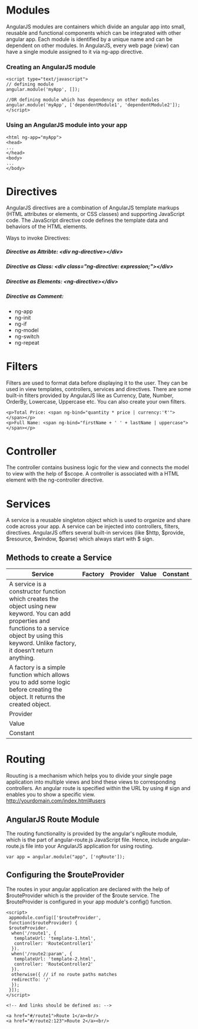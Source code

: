 # Modules
AngularJS modules are containers which divide an angular app into small, reusable and functional components which can be integrated with other angular app. 
Each module is identified by a unique name and can be dependent on other modules. In AngularJS, every web page (view) can have a single module assigned to it via ng-app directive.

### Creating an AngularJS module
```
<script type="text/javascript"> 
// defining module 
angular.module('myApp', []); 
 
//OR defining module which has dependency on other modules 
angular.module('myApp', ['dependentModule1', 'dependentModule2']); 
</script>
```

### Using an AngularJS module into your app
```
<html ng-app="myApp"> 
<head> 
... 
</head> 
<body> 
... 
</body>
```

# Directives
AngularJS directives are a combination of AngularJS template markups (HTML attributes or elements, or CSS classes) and supporting JavaScript code. The JavaScript directive code defines the template data and behaviors of the HTML elements.

Ways to invoke Directives:
##### Directive as Attribte: \<div ng-directive>\</div>
##### Directive as Class: \<div class="ng-directive: expression;">\</div>
##### Directive as Elements: \<ng-directive>\</div>
##### Directive as Comment: <!-- directive: ng-directive expression -->

- ng-app
- ng-init
- ng-if
- ng-model
- ng-switch
- ng-repeat

# Filters
Filters are used to format data before displaying it to the user. They can be used in view templates, controllers, services and directives. There are some built-in filters provided by AngularJS like as Currency, Date, Number, OrderBy, Lowercase, Uppercase etc. You can also create your own filters.
```
<p>Total Price: <span ng-bind="quantity * price | currency:'₹'"></span></p>
<p>Full Name: <span ng-bind="firstName + ' ' + lastName | uppercase"></span></p>
```

# Controller
The controller contains business logic for the view and connects the model to view with the help of $scope. 
A controller is associated with a HTML element with the ng-controller directive.

# Services
A service is a reusable singleton object which is used to organize and share code across your app. A service can be injected into controllers, filters, directives. AngularJS offers several built-in services (like $http, $provide, $resource, $window, $parse) which always start with $ sign.

## Methods to create a Service
 | Service | Factory | Provider | Value | Constant |
 | -------------------- | -------------------- | -------------------- | -------------------- | -------------------- |
 | A service is a constructor function which creates the object using new keyword. You can add properties and functions to a service object by using this keyword. Unlike factory, it doesn’t return anything. 
 | A factory is a simple function which allows you to add some logic before creating the object. It returns the created object. 
 | Provider 
 | Value 
 | Constant | 

# Routing
Rouuting is a mechanism which helps you to divide your single page application into multiple views and bind these views to corresponding controllers. An angular route is specified within the URL by using # sign and enables you to show a specific view. http://yourdomain.com/index.html#users

## AngularJS Route Module
The routing functionality is provided by the angular's ngRoute module, which is the part of angular-route.js JavaScript file. Hence, include angular-route.js file into your AngularJS application for using routing. 
```
var app = angular.module("app", ['ngRoute']);
```

## Configuring the $routeProvider
The routes in your angular application are declared with the help of $routeProvider which is the provider of the $route service. The $routeProvider is configured in your app module's config() function.

```
<script>
 appmodule.config(['$routeProvider',
 function($routeProvider) {
 $routeProvider.
  when('/route1', {
   templateUrl: 'template-1.html',
   controller: 'RouteController1'
  }).
  when('/route2:param', {
   templateUrl: 'template-2.html',
   controller: 'RouteController2'
  }).
  otherwise({ // if no route paths matches
  redirectTo: '/' 
  });
 }]);
</script>
 
<!-- And links should be defined as: -->
 
<a href="#/route1">Route 1</a><br/>
<a href="#/route2:123">Route 2</a><br/>
```

